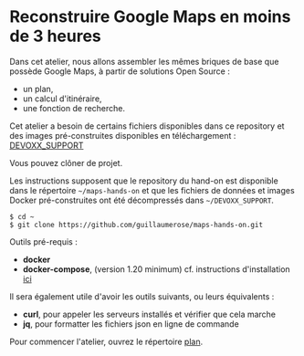 # Reconstruire Google Maps en moins de 3 heures

Dans cet atelier, nous allons assembler les mêmes briques de base que possède Google Maps, à partir de solutions Open Source :
- un plan,
- un calcul d'itinéraire,
- une fonction de recherche.

Cet atelier a besoin de certains fichiers disponibles dans ce repository et des images pré-construites disponibles en téléchargement : [DEVOXX_SUPPORT](https://drive.google.com/file/d/1gSWROd8-mElJ8OgP61UwHPeawdsp8Vhn/view?usp=sharing)

Vous pouvez clôner de projet.

Les instructions supposent que le repository du hand-on est disponible dans le répertoire `~/maps-hands-on` et que les fichiers de données et images Docker pré-construites ont été décompressés dans `~/DEVOXX_SUPPORT`.

```
$ cd ~
$ git clone https://github.com/guillaumerose/maps-hands-on.git
```

Outils pré-requis :
- __docker__
- __docker-compose__, (version 1.20 minimum) cf. instructions d'installation [ici](https://docs.docker.com/compose/install/)

Il sera également utile d'avoir les outils suivants, ou leurs équivalents :
- __curl__, pour appeler les serveurs installés et vérifier que cela marche
- __jq__, pour formatter les fichiers json en ligne de commande

Pour commencer l'atelier, ouvrez le répertoire [plan](1_plan).
